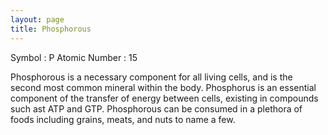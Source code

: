 ```yaml
---
layout: page
title: Phosphorous
---
```


Symbol : P 
Atomic Number : 15
 
 Phosphorous is a necessary component for all living cells, and is the second most common mineral within the body. Phosphorus is an essential component of the transfer of energy between cells, existing in compounds such ast ATP and GTP. Phosphorous can be consumed in a plethora of foods including grains, meats, and nuts to name a few.